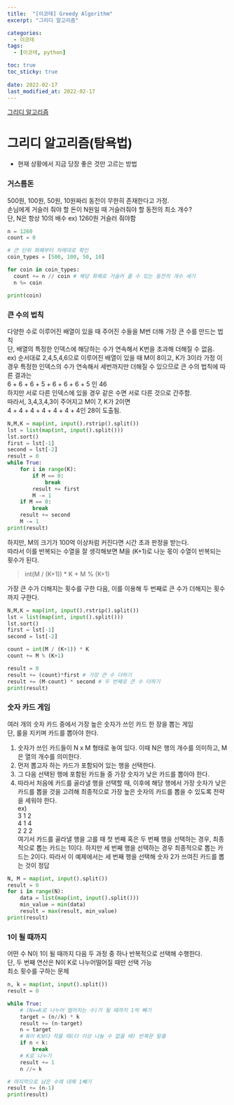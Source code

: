```yaml
---
title:  "[이코테] Greedy Algorithm"
excerpt: "그리디 알고리즘"

categories:
  - 이코테
tags:
  - [이코테, python]

toc: true
toc_sticky: true
 
date: 2022-02-17
last_modified_at: 2022-02-17
---
```

[그리디 알고리즘](https://github.com/SteveArseneLee/Algorithm-Summary/tree/main/Greedy)
# 그리디 알고리즘(탐욕법)
- 현재 상황에서 지금 당장 좋은 것만 고르는 방법


### 거스름돈
500원, 100원, 50원, 10원짜리 동전이 무한히 존재한다고 가정.  
손님에게 거슬러 줘야 할 돈이 N원일 때 거슬러줘야 할 동전의 최소 개수?  
단, N은 항상 10의 배수
ex) 1260원 거슬러 줘야함
```python
n = 1260
count = 0

# 큰 단위 화폐부터 차례대로 확인
coin_types = [500, 100, 50, 10]

for coin in coin_types:
  count += n // coin # 해당 화폐로 거슬러 줄 수 있는 동전의 개수 세기
  n %= coin

print(coin)
```


### 큰 수의 법칙
다양한 수로 이루어진 배열이 있을 때 주어진 수들을 M번 더해 가장 큰 수를 만드는 법칙  
단, 배열의 특정한 인덱스에 해당하는 수가 연속해서 K번을 초과해 더해질 수 없음.  
ex) 순서대로 2,4,5,4,6으로 이루어진 배열이 있을 때 M이 8이고, K가 3이라 가정
이 경우 특정한 인덱스의 수가 연속해서 세번까지만 더해질 수 있으므로 큰 수의 법칙에 따른 결과는  
6 + 6 + 6 + 5 + 6 + 6 + 6 + 5 인 46  
하지만 서로 다른 인덱스에 있을 경우 같은 수면 서로 다른 것으로 간주함.  
따라서, 3,4,3,4,3이 주어지고 M이 7, K가 2이면  
4 + 4 + 4 + 4 + 4 + 4 + 4인 28이 도출됨.  
```python
N,M,K = map(int, input().rstrip().split())
lst = list(map(int, input().split()))
lst.sort()
first = lst[-1]
second = lst[-2]
result = 0
while True:
    for i in range(K):
        if M == 0:
            break
        result += first
        M -= 1
    if M == 0:
        break
    result += second
    M -= 1
print(result)
```
하지만, M의 크기가 100억 이상처럼 커진다면 시간 초과 판정을 받는다.  
따라서 이를 반복되는 수열을 잘 생각해보면 M을 (K+1)로 나눈 몫이 수열이 반복되는 횟수가 된다.  
> int(M / (K+1)) * K + M % (K+1)  

가장 큰 수가 더해지는 횟수를 구한 다음, 이를 이용해 두 번째로 큰 수가 더해지는 횟수까지 구한다.
```python
N,M,K = map(int, input().rstrip().split())
lst = list(map(int, input().split()))
lst.sort()
first = lst[-1]
second = lst[-2]

count = int(M / (K+1)) * K
count += M % (K+1)

result = 0
result += (count)*first # 가장 큰 수 더하기
result += (M-count) * second # 두 번째로 큰 수 더하기
print(result)
```


### 숫자 카드 게임
여러 개의 숫자 카드 중에서 가장 높은 숫자가 쓰인 카드 한 장을 뽑는 게임  
단, 룰을 지키며 카드를 뽑아야 한다.  
1. 숫자가 쓰인 카드들이 N x M 형태로 놓여 있다. 이때 N은 행의 개수를 의미하고, M은 열의 개수를 의미한다.
2. 먼저 뽑고자 하는 카드가 포함되어 있는 행을 선택한다.
3. 그 다음 선택된 행에 포함된 카드들 중 가장 숫자가 낮은 카드를 뽑아야 한다.
4. 따라서 처음에 카드를 골라낼 행을 선택할 때, 이후에 해당 행에서 가장 숫자가 낮은 카드를 뽑을 것을 고려해 최종적으로 가장 높은 숫자의 카드를 뽑을 수 있도록 전략을 세워야 한다.  
ex)  
3 1 2  
4 1 4  
2 2 2  
여기서 카드를 골라낼 행을 고를 때 첫 번째 혹은 두 번째 행을 선택하는 경우, 최종적으로 뽑는 카드는 1이다. 하지만 세 번째 행을 선택하는 경우 최종적으로 뽑는 카드는 2이다.
따라서 이 예제에서는 세 번째 행을 선택해 숫자 2가 쓰여진 카드를 뽑는 것이 정답
```python
N, M = map(int, input().split())
result = 0
for i in range(N):
    data = list(map(int, input().split()))
    min_value = min(data)
    result = max(result, min_value)
print(result)
```


### 1이 될 때까지
어떤 수 N이 1이 될 때까지 다음 두 과정 중 하나 반복적으로 선택해 수행한다.  
단, 두 번째 연산은 N이 K로 나누어떨어질 때만 선택 가능  
최소 횟수를 구하는 문제
```python
n, k = map(int, input().split())
result = 0

while True:
    # (N==K로 나누어 떨어지는 수)가 될 때까지 1씩 빼기
    target = (n//k) * k
    result += (n-target)
    n = target
    # N이 K보다 작을 때(더 이상 나눌 수 없을 때) 반복문 탈출
    if n < k:
        break
    # K로 나누기
    result += 1
    n //= k

# 마지막으로 남은 수에 대해 1빼기
result += (n-1)
print(result)
```